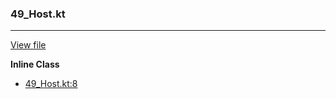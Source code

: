 ### 49_Host.kt
---
[View file](../../recall_analyzed/49_Host.kt)

**Inline Class**

 - [49_Host.kt:8](../../recall_analyzed/49_Host.kt#L8)
